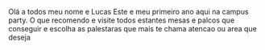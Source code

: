 Olá a todos meu nome e Lucas
Este e meu primeiro ano aqui na campus party. 
O que recomendo e visite todos estantes mesas e palcos que conseguir e escolha as palestaras que mais te chama atencao ou area que deseja
